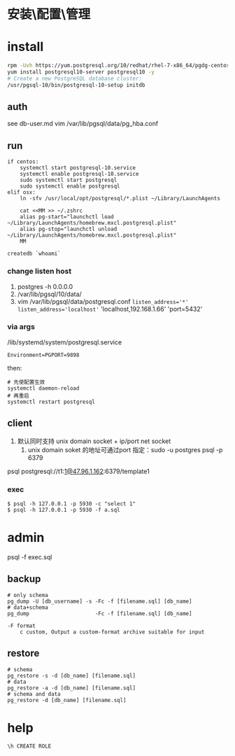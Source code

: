 # 安装\配置\管理

# install
```bash
rpm -Uvh https://yum.postgresql.org/10/redhat/rhel-7-x86_64/pgdg-centos10-10-2.noarch.rpm
yum install postgresql10-server postgresql10 -y
# Create a new PostgreSQL database cluster:
/usr/pgsql-10/bin/postgresql-10-setup initdb
```

## auth
see db-user.md
vim /var/lib/pgsql/data/pg_hba.conf

## run
    if centos:
        systemctl start postgresql-10.service
        systemctl enable postgresql-10.service
        sudo systemctl start postgresql
        sudo systemctl enable postgresql
    elif osx:
        ln -sfv /usr/local/opt/postgresql/*.plist ~/Library/LaunchAgents

        cat <<MM >> ~/.zshrc
        alias pg-start="launchctl load ~/Library/LaunchAgents/homebrew.mxcl.postgresql.plist"
        alias pg-stop="launchctl unload ~/Library/LaunchAgents/homebrew.mxcl.postgresql.plist"
        MM

    createdb `whoami`

### change listen host
1. postgres -h 0.0.0.0
2. /var/lib/pgsql/10/data/
2. vim /var/lib/pgsql/data/postgresql.conf
    `listen_address='*'`
    `listen_address='localhost'`
    'localhost,192.168.1.66'
    'port=5432'

### via args
/lib/systemd/system/postgresql.service

    Environment=PGPORT=9898

then:

    # 先使配置生效
    systemctl daemon-reload
    # 再重启
    systemctl restart postgresql


## client
1. 默认同时支持 unix domain socket + ip/port net socket
    1. unix domain soket 的地址可通过port 指定：sudo -u postgres psql -p 6379

psql postgresql://t1:1@47.96.1.162:6379/template1

### exec

    $ psql -h 127.0.0.1 -p 5930 -c "select 1"
    $ psql -h 127.0.0.1 -p 5930 -f a.sql

# admin
psql -f exec.sql

## backup
    # only schema
    pg_dump -U [db_username] -s -Fc -f [filename.sql] [db_name]
    # data+schema
    pg_dump                     -Fc -f [filename.sql] [db_name]

    -F format
        c custom, Output a custom-format archive suitable for input

## restore

    # schema
    pg_restore -s -d [db_name] [filename.sql]
    # data
    pg_restore -a -d [db_name] [filename.sql]
    # schema and data
    pg_restore -d [db_name] [filename.sql]

# help
`\h CREATE ROLE`
